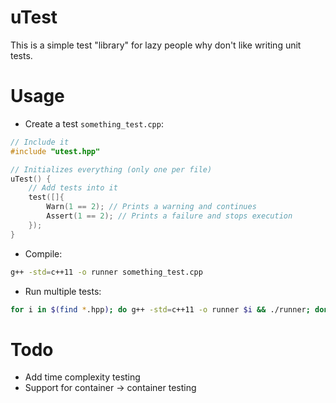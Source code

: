 uTest
=====

This is a simple test "library" for lazy people why don't like writing unit tests.

# Usage
- Create a test `something_test.cpp`:
```cpp
// Include it
#include "utest.hpp"

// Initializes everything (only one per file)
uTest() {
    // Add tests into it
    test([]{
        Warn(1 == 2); // Prints a warning and continues
        Assert(1 == 2); // Prints a failure and stops execution
    });
}
```
- Compile:
```bash
g++ -std=c++11 -o runner something_test.cpp
```
- Run multiple tests:
```bash
for i in $(find *.hpp); do g++ -std=c++11 -o runner $i && ./runner; done
```

# Todo
- Add time complexity testing
- Support for container -> container testing
